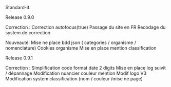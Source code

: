 Standard-it.


Release 0.9.0

Correction :
Correction autofocus(true)
Passage du site en FR
Recodage du system de correction

Nouveauté:
Mise ne place bdd json ( categories / organisme / nomenclature)
Cookies organisme
Mise en place mention classification

Release 0.9.1

Correction :
Simplification code format date 2 digits
Mise en place log suivit / dépannage
Modification nuancier couleur mention
Modif logo V3
Modification system classification (nom / couleur /mise ne page)
